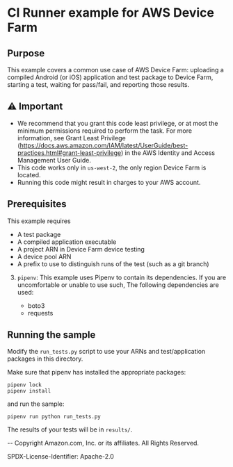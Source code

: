# CI Runner example for AWS Device Farm

## Purpose
This example covers a common use case of AWS Device Farm: uploading a compiled Android (or iOS) application and test package to Device Farm, starting a test, waiting for pass/fail, and reporting those results. 

## ⚠️ Important

* We recommend that you grant this code least privilege, or at most the minimum permissions required to perform the task. For more information, see Grant Least Privilege (https://docs.aws.amazon.com/IAM/latest/UserGuide/best-practices.html#grant-least-privilege) in the AWS Identity and Access Management User Guide.
* This code works only in `us-west-2`, the only region Device Farm is located.
* Running this code might result in charges to your AWS account. 

## Prerequisites

This example requires

* A test package
* A compiled application executable
* A project ARN in Device Farm device testing
* A device pool ARN
* A prefix to use to distinguish runs of the test (such as a git branch)
3. `pipenv`: This example uses Pipenv to contain its dependencies. If you are uncomfortable or unable to use such, 
    The following dependencies are used:
    
    * boto3
    * requests

## Running the sample

Modify the `run_tests.py` script to use your ARNs and test/application packages in this directory. 

Make sure that pipenv has installed the appropriate packages:

```
pipenv lock
pipenv install
```

and run the sample:

```
pipenv run python run_tests.py
```

The results of your tests will be in `results/`. 

--
Copyright Amazon.com, Inc. or its affiliates. All Rights Reserved.

SPDX-License-Identifier: Apache-2.0

